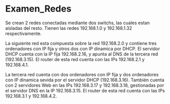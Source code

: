# Examen_Redes

Se crean 2 redes conectadas mediante dos switchs, las cuales estan aisladas del resto. Tienen las redes 192.168.1.0 y 192.168.1.32 respectivamente.

La siguiente red esta compuesta sobre la red 192.168.2.0 y contiene tres ordenadores con IP fija y otros dos con IP dinamica por DHCP. El servidor DHCP cuenta con la IP fija 192.168.2.16, y apunta al DNS de la tercera red (192.168.3.15).
El router de esta red cuenta con las IPs 192.168.2.1 y 192.168.4.1.

La tercera red cuenta con dos ordenadores con IP fija y dos ordenadores con IP dinamica sevida por el servidor DHCP (192.168.3.16). También cuenta con 2 servidores Web en las IPs 192.168.3.17 y 192.168.3.18, gestionadas por el servidor DNS en la IP 192.168.3.15.
El router de esta red cuenta con las IPs 192.168.3.1 y 192.168.4.2.

